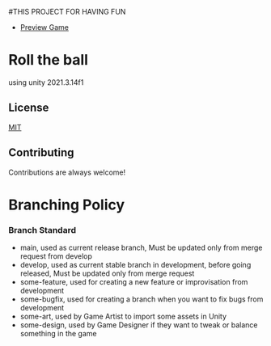 #THIS PROJECT FOR HAVING FUN
- [Preview Game](https://movlution.itch.io/roll-the-ball)
# Roll the ball

using unity 2021.3.14f1

## License

[MIT](https://choosealicense.com/licenses/mit/)


## Contributing

Contributions are always welcome!

# Branching Policy

### Branch Standard

- main, used as current release branch,
Must be updated only from merge request from develop
- develop, used as current stable branch in development, before going released,
Must be updated only from merge request
- some-feature, used for creating a new feature or improvisation from development
- some-bugfix, used for creating a branch when you want to fix bugs from development
- some-art, used by Game Artist to import some assets in Unity
- some-design, used by Game Designer if they want to tweak or balance something in the game


